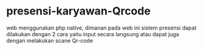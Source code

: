 # presensi-karyawan-Qrcode
web menggunakan php native, dimanan pada web ini sistem presensi dapat dilakukan dengan 2 cara yaitu input secara langsung atau dapat juga dengan melakukan scane Qr-code
